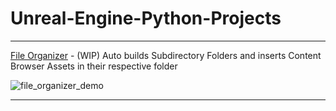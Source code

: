 # Unreal-Engine-Python-Projects

---

[File Organizer](https://github.com/BlakeXYZ/Unreal-Engine-Python-Projects/blob/main/file_organizer.py) - (WIP) Auto builds Subdirectory Folders and inserts Content Browser Assets in their respective folder

![file_organizer_demo](https://github.com/BlakeXYZ/Unreal-Engine-Python-Projects/assets/37947050/c7622115-0e6f-47f8-ade4-8b116b136e3e)

---
